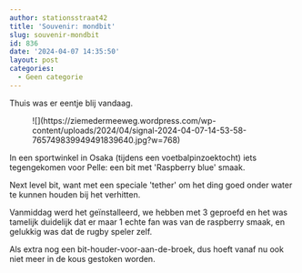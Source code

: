 ```yaml
---
author: stationsstraat42
title: 'Souvenir: mondbit'
slug: souvenir-mondbit
id: 836
date: '2024-04-07 14:35:50'
layout: post
categories:
  - Geen categorie
---
```


Thuis was er eentje blij vandaag.

<figure class="wp-block-image size-large">![](https://ziemedermeeweg.wordpress.com/wp-content/uploads/2024/04/signal-2024-04-07-14-53-58-765749839949491839640.jpg?w=768)</figure>

In een sportwinkel in Osaka (tijdens een voetbalpinzoektocht) iets tegengekomen voor Pelle: een bit met 'Raspberry blue' smaak.

Next level bit, want met een speciale 'tether' om het ding goed onder water te kunnen houden bij het verhitten.

Vanmiddag werd het geïnstalleerd, we hebben met 3 geproefd en het was tamelijk duidelijk dat er maar 1 echte fan was van de raspberry smaak, en gelukkig was dat de rugby speler zelf.

Als extra nog een bit-houder-voor-aan-de-broek, dus hoeft vanaf nu ook niet meer in de kous gestoken worden.